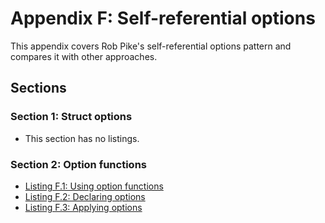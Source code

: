 # Appendix F: Self-referential options

This appendix covers Rob Pike's self-referential options pattern and compares it with other approaches.

## Sections

### Section 1: Struct options
- This section has no listings.
### Section 2: Option functions
- [Listing F.1: Using option functions](../all-listings/af-self-referential-options/01-using-option-functions.md)
- [Listing F.2: Declaring options](../all-listings/af-self-referential-options/02-declaring-options.md)
- [Listing F.3: Applying options](../all-listings/af-self-referential-options/03-applying-options.md)

